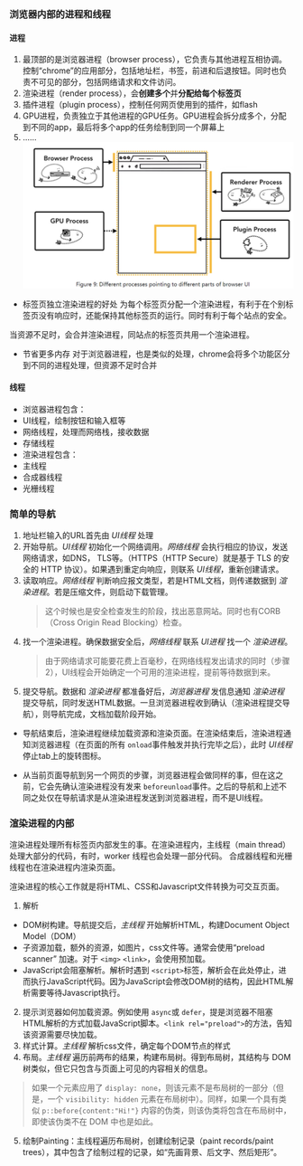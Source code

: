 ### 浏览器内部的进程和线程
#### 进程
1. 最顶部的是浏览器进程（browser process），它负责与其他进程互相协调。控制“chrome”的应用部分，包括地址栏，书签，前进和后退按钮。同时也负责不可见的部分，包括网络请求和文件访问。
2. 渲染进程（render process），会**创建多个**并**分配给每个标签页**
3. 插件进程（plugin process），控制任何网页使用到的插件，如flash
4. GPU进程，负责独立于其他进程的GPU任务。GPU进程会拆分成多个，分配到不同的app，最后将多个app的任务绘制到同一个屏幕上
5. ……
![浏览器进程](../Pictures/不同进程负责不同部分.png "浏览器中的部分进程")

* 标签页独立渲染进程的好处
为每个标签页分配一个渲染进程，有利于在个别标签页没有响应时，还能保持其他标签页的运行。同时有利于每个站点的安全。  

当资源不足时，会合并渲染进程，同站点的标签页共用一个渲染进程。

* 节省更多内存
对于浏览器进程，也是类似的处理，chrome会将多个功能区分到不同的进程处理，但资源不足时合并

#### 线程
- 浏览器进程包含：
 - UI线程，绘制按钮和输入框等
 - 网络线程，处理而网络栈，接收数据
 - 存储线程
- 渲染进程包含：
 - 主线程
 - 合成器线程
 - 光栅线程 


### 简单的导航
1. 地址栏输入的URL首先由 *UI线程* 处理
2. 开始导航。*UI线程* 初始化一个网络调用。*网络线程* 会执行相应的协议，发送网络请求，如DNS， TLS等。（HTTPS（HTTP Secure）就是基于 TLS 的安全的 HTTP 协议）。如果遇到重定向响应，则联系 *UI线程*，重新创建请求。
3. 读取响应。*网络线程* 判断响应报文类型，若是HTML文档，则传递数据到 *渲染进程*。若是压缩文件，则启动下载管理。
   > 这个时候也是安全检查发生的阶段，找出恶意网站。同时也有CORB（Cross Origin Read Blocking）检查。
4. 找一个渲染进程。确保数据安全后，*网络线程* 联系 *UI进程* 找一个 *渲染进程*。
   > 由于网络请求可能要花费上百毫秒，在网络线程发出请求的同时（步骤2），UI线程会开始确定一个可用的渲染进程，提前等待数据到来。
5. 提交导航。数据和 *渲染进程* 都准备好后，*浏览器进程* 发信息通知 *渲染进程* 提交导航，同时发送HTML数据。一旦浏览器进程收到确认（渲染进程提交导航），则导航完成，文档加载阶段开始。

* 导航结束后，渲染进程继续加载资源和渲染页面。在渲染结束后，渲染进程通知浏览器进程（在页面的所有 `onload`事件触发并执行完毕之后），此时 *UI线程* 停止tab上的旋转图标。

* 从当前页面导航到另一个网页的步骤，浏览器进程会做同样的事，但在这之前，它会先确认渲染进程没有发来 `beforeunload`事件。之后的导航和上述不同之处仅在导航请求是从渲染进程发送到浏览器进程，而不是UI线程。

### 渲染进程的内部
渲染进程处理所有标签页内部发生的事。在渲染进程内，主线程（main thread）处理大部分的代码，有时，worker 线程也会处理一部分代码。
合成器线程和光栅线程也在渲染进程内渲染页面。

渲染进程的核心工作就是将HTML、CSS和Javascript文件转换为可交互页面。

1. 解析
* DOM树构建。导航提交后，*主线程* 开始解析HTML，构建Document Object Model（DOM）
* 子资源加载，额外的资源，如图片，css文件等。通常会使用“preload scanner” 加速。对于 `<img>` `<link>`，会使用预加载。
* JavaScript会阻塞解析。解析时遇到 `<script>`标签，解析会在此处停止，进而执行JavaScript代码。因为JavaScript会修改DOM树的结构，因此HTML解析需要等待Javascript执行。
2. 提示浏览器如何加载资源。例如使用 `async`或 `defer`，提是浏览器不阻塞HTML解析的方式加载JavaScript脚本。`<link rel="preload">`的方法，告知该资源需要尽快加载。
3. 样式计算。*主线程* 解析css文件，确定每个DOM节点的样式
4. 布局。*主线程* 遍历前两布的结果，构建布局树。得到布局树，其结构与 DOM 树类似，但它只包含与页面上可见的内容相关的信息。
> 如果一个元素应用了 `display: none`，则该元素不是布局树的一部分（但是，一个 `visibility: hidden` 元素在布局树中）。同样，如果一个具有类似 `p::before{content:"Hi!"}` 内容的伪类，则该伪类将包含在布局树中，即使该伪类不在 DOM 中也是如此。
5. 绘制Painting：主线程遍历布局树，创建绘制记录（paint records/paint trees），其中包含了绘制过程的记录，如“先画背景、后文字、然后矩形”。